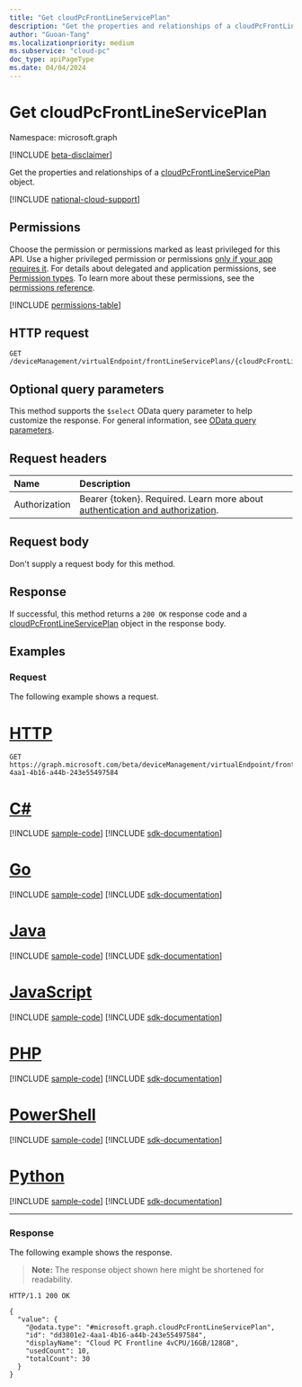 ```yaml
---
title: "Get cloudPcFrontLineServicePlan"
description: "Get the properties and relationships of a cloudPcFrontLineServicePlan object."
author: "Guoan-Tang"
ms.localizationpriority: medium
ms.subservice: "cloud-pc"
doc_type: apiPageType
ms.date: 04/04/2024
---
```


# Get cloudPcFrontLineServicePlan

Namespace: microsoft.graph

[!INCLUDE [beta-disclaimer](../../includes/beta-disclaimer.md)]

Get the properties and relationships of a [cloudPcFrontLineServicePlan](../resources/cloudpcfrontlineserviceplan.md) object.

[!INCLUDE [national-cloud-support](../../includes/global-us.md)]

## Permissions

Choose the permission or permissions marked as least privileged for this API. Use a higher privileged permission or permissions [only if your app requires it](/graph/permissions-overview#best-practices-for-using-microsoft-graph-permissions). For details about delegated and application permissions, see [Permission types](/graph/permissions-overview#permission-types). To learn more about these permissions, see the [permissions reference](/graph/permissions-reference).

<!-- { "blockType": "permissions", "name": "cloudpcfrontlineserviceplan_get" } -->
[!INCLUDE [permissions-table](../includes/permissions/cloudpcfrontlineserviceplan-get-permissions.md)]

## HTTP request

<!-- {
  "blockType": "ignored"
}
-->

```http
GET /deviceManagement/virtualEndpoint/frontLineServicePlans/{cloudPcFrontLineServicePlanId}
```

## Optional query parameters

This method supports the `$select` OData query parameter to help customize the response. For general information, see [OData query parameters](/graph/query-parameters).

## Request headers

| Name          | Description               |
| :------------ | :------------------------ |
|Authorization|Bearer {token}. Required. Learn more about [authentication and authorization](/graph/auth/auth-concepts).|

## Request body

Don't supply a request body for this method.

## Response

If successful, this method returns a `200 OK` response code and a [cloudPcFrontLineServicePlan](../resources/cloudpcfrontlineserviceplan.md) object in the response body.

## Examples

### Request

The following example shows a request.

# [HTTP](#tab/http)
<!-- {
  "blockType": "request",
  "name": "get_cloudpcfrontlineserviceplan"
}
-->

```msgraph-interactive
GET https://graph.microsoft.com/beta/deviceManagement/virtualEndpoint/frontLineServicePlans/dd3801e2-4aa1-4b16-a44b-243e55497584
```

# [C#](#tab/csharp)
[!INCLUDE [sample-code](../includes/snippets/csharp/get-cloudpcfrontlineserviceplan-csharp-snippets.md)]
[!INCLUDE [sdk-documentation](../includes/snippets/snippets-sdk-documentation-link.md)]

# [Go](#tab/go)
[!INCLUDE [sample-code](../includes/snippets/go/get-cloudpcfrontlineserviceplan-go-snippets.md)]
[!INCLUDE [sdk-documentation](../includes/snippets/snippets-sdk-documentation-link.md)]

# [Java](#tab/java)
[!INCLUDE [sample-code](../includes/snippets/java/get-cloudpcfrontlineserviceplan-java-snippets.md)]
[!INCLUDE [sdk-documentation](../includes/snippets/snippets-sdk-documentation-link.md)]

# [JavaScript](#tab/javascript)
[!INCLUDE [sample-code](../includes/snippets/javascript/get-cloudpcfrontlineserviceplan-javascript-snippets.md)]
[!INCLUDE [sdk-documentation](../includes/snippets/snippets-sdk-documentation-link.md)]

# [PHP](#tab/php)
[!INCLUDE [sample-code](../includes/snippets/php/get-cloudpcfrontlineserviceplan-php-snippets.md)]
[!INCLUDE [sdk-documentation](../includes/snippets/snippets-sdk-documentation-link.md)]

# [PowerShell](#tab/powershell)
[!INCLUDE [sample-code](../includes/snippets/powershell/get-cloudpcfrontlineserviceplan-powershell-snippets.md)]
[!INCLUDE [sdk-documentation](../includes/snippets/snippets-sdk-documentation-link.md)]

# [Python](#tab/python)
[!INCLUDE [sample-code](../includes/snippets/python/get-cloudpcfrontlineserviceplan-python-snippets.md)]
[!INCLUDE [sdk-documentation](../includes/snippets/snippets-sdk-documentation-link.md)]

---

### Response

The following example shows the response.

> **Note:** The response object shown here might be shortened for readability.

<!-- {
  "blockType": "response",
  "truncated": true,
  "@odata.type": "microsoft.graph.cloudPcFrontLineServicePlan"
}
-->

```http
HTTP/1.1 200 OK

{
  "value": {
    "@odata.type": "#microsoft.graph.cloudPcFrontLineServicePlan",
    "id": "dd3801e2-4aa1-4b16-a44b-243e55497584",
    "displayName": "Cloud PC Frontline 4vCPU/16GB/128GB",
    "usedCount": 10,
    "totalCount": 30
  }
}
```
